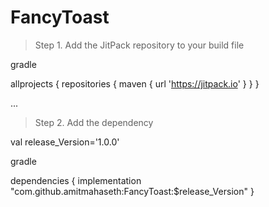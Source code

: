 # FancyToast
> Step 1. Add the JitPack repository to your build file

gradle

allprojects {
	repositories {
	maven { url 'https://jitpack.io' }
	}
	}
	
 ...
 
  > Step 2. Add the dependency
  
  val release_Version='1.0.0'
  
gradle
  
 dependencies {
	    implementation "com.github.amitmahaseth:FancyToast:$release_Version"
	}

